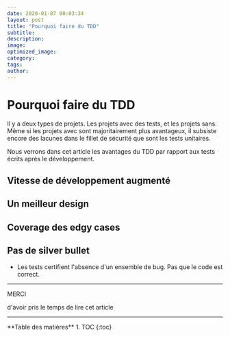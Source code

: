 ```yaml
---
date: 2020-01-07 00:03:34
layout: post
title: "Pourquoi faire du TDD"
subtitle: 
description:
image:
optimized_image:
category:
tags:
author:
---
```


# Pourquoi faire du TDD

Il y a deux types de projets. Les projets avec des tests, et les projets sans. Même si les projets avec sont majoritairement plus avantageux, il subsiste encore des lacunes dans le fillet de sécurité que sont les tests unitaires.

Nous verrons dans cet article les avantages du TDD par rapport aux tests écrits après le développement.
 
## Vitesse de développement augmenté

## Un meilleur design

## Coverage des edgy cases

## Pas de silver bullet

* Les tests certifient l'absence d'un ensemble de bug. Pas que le code est correct.

---
<div class="gratitude">
    <span>MERCI</span>
    <p>d'avoir pris le temps de lire cet article</p>
</div>

---

<div id="toc"></div>
**Table des matières**
1. TOC
{:toc}

